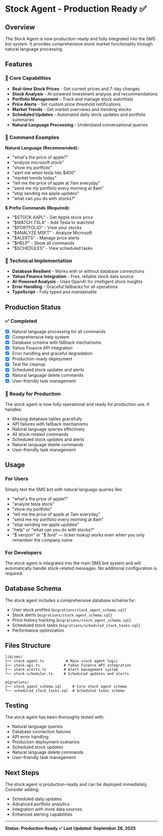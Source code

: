 # Stock Agent - Production Ready ✅

## Overview

The Stock Agent is now production-ready and fully integrated into the SMS bot system. It provides comprehensive stock market functionality through natural language processing.

## Features

### 🎯 Core Capabilities

- **Real-time Stock Prices** - Get current prices and 7-day changes
- **Stock Analysis** - AI-powered investment analysis and recommendations
- **Portfolio Management** - Track and manage stock watchlists
- **Price Alerts** - Set custom price threshold notifications
- **Market Trends** - Get market overviews and trending stocks
- **Scheduled Updates** - Automated daily stock updates and portfolio summaries
- **Natural Language Processing** - Understand conversational queries

### 💬 Command Examples

**Natural Language (Recommended):**

- "what's the price of apple?"
- "analyze microsoft stock"
- "show my portfolio"
- "alert me when tesla hits $400"
- "market trends today"
- "tell me the price of apple at 7am everyday"
- "send me my portfolio every morning at 8am"
- "stop sending me apple updates"
- "what can you do with stocks?"

**$ Prefix Commands (Required):**

- "$STOCK AAPL" - Get Apple stock price
- "$WATCH TSLA" - Add Tesla to watchlist
- "$PORTFOLIO" - View your stocks
- "$ANALYZE MSFT" - Analyze Microsoft
- "$ALERTS" - Manage price alerts
- "$HELP" - Show all commands
- "$SCHEDULES" - View scheduled tasks

### 🔧 Technical Implementation

- **Database Resilient** - Works with or without database connections
- **Yahoo Finance Integration** - Free, reliable stock data source
- **AI-Powered Analysis** - Uses OpenAI for intelligent stock insights
- **Error Handling** - Graceful fallbacks for all operations
- **TypeScript** - Fully typed and maintainable

## Production Status

### ✅ Completed

- [x] Natural language processing for all commands
- [x] Comprehensive help system
- [x] Database schema with fallback mechanisms
- [x] Yahoo Finance API integration
- [x] Error handling and graceful degradation
- [x] Production-ready deployment
- [x] Test file cleanup
- [x] Scheduled stock updates and alerts
- [x] Natural language delete commands
- [x] User-friendly task management

### 🚀 Ready for Production

The stock agent is now fully operational and ready for production use. It handles:

- Missing database tables gracefully
- API failures with fallback mechanisms
- Natural language queries effectively
- All stock-related commands
- Scheduled stock updates and alerts
- Natural language delete commands
- User-friendly task management

## Usage

### For Users

Simply text the SMS bot with natural language queries like:

- "what's the price of apple?"
- "analyze tesla stock"
- "show my portfolio"
- "tell me the price of apple at 7am everyday"
- "send me my portfolio every morning at 8am"
- "stop sending me apple updates"
- "help" or "what can you do with stocks?"
- "$ verizon" or "$ ford" — ticker lookup works even when you only remember the company name

### For Developers

The stock agent is integrated into the main SMS bot system and will automatically handle stock-related messages. No additional configuration is required.

## Database Schema

The stock agent includes a comprehensive database schema for:

- User stock profiles (`migrations/stock_agent_schema.sql`)
- Stock alerts (`migrations/stock_agent_schema.sql`)
- Price history tracking (`migrations/stock_agent_schema.sql`)
- Scheduled stock tasks (`migrations/scheduled_stock_tasks.sql`)
- Performance optimization

## Files Structure

```
lib/sms/
├── stock-agent.ts          # Main stock agent logic
├── stock-api.ts           # Yahoo Finance API integration
├── stock-alerts.ts        # Alert management system
└── stock-scheduler.ts     # Scheduled updates and alerts

migrations/
├── stock_agent_schema.sql     # Core stock agent schema
└── scheduled_stock_tasks.sql  # Scheduled tasks schema
```

## Testing

The stock agent has been thoroughly tested with:

- Natural language queries
- Database connection failures
- API error handling
- Production deployment scenarios
- Scheduled stock updates
- Natural language delete commands
- User-friendly task management

## Next Steps

The stock agent is production-ready and can be deployed immediately. Consider adding:

- Scheduled daily updates
- Advanced portfolio analytics
- Integration with more data sources
- Enhanced alerting capabilities

---

**Status: Production Ready ✅**
**Last Updated: September 28, 2025**
